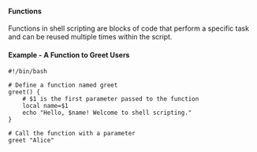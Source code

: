 #### Functions

Functions in shell scripting are blocks of code that perform a specific task and can be reused multiple times within the script.

#### Example - A Function to Greet Users
```
#!/bin/bash

# Define a function named greet
greet() {
    # $1 is the first parameter passed to the function
    local name=$1
    echo "Hello, $name! Welcome to shell scripting."
}

# Call the function with a parameter
greet "Alice"

```